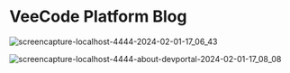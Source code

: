 # VeeCode Platform Blog

![screencapture-localhost-4444-2024-02-01-17_06_43](https://github.com/veecode-platform/blog/assets/84424883/f5f5b9eb-f9e6-4a31-842c-99c416e5ead0)


![screencapture-localhost-4444-about-devportal-2024-02-01-17_08_08](https://github.com/veecode-platform/blog/assets/84424883/14480d99-426c-42bd-bf2c-84b1c79ce18b)
